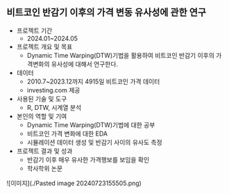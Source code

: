 ## 비트코인 반감기 이후의 가격 변동 유사성에 관한 연구
- 프로젝트 기간
	- 2024.01~2024.05
- 프로젝트 개요 및 목표
	- Dynamic Time Warping(DTW)기법을 활용하여 비트코인 반감기 이후의 가격변화의 유사성에 대해서 언구한다.
- 데이터
	- 2010.7~2023.12까지 4915일 비트코인 가격 데이터
	- investing.com 제공
- 사용된 기술 및 도구
	- R, DTW, 시계열 분석
- 본인의 역할 및 기여
	- Dynamic Time Warping(DTW)기법에 대한 공부
	- 비트코인 가격 변화에 대한 EDA
	- 시뮬레이션 데이터 생성 및 반감기 사이의 유사도 측정
- 프로젝트 결과 및 성과
	- 반감기 이후 매우 유사한 가격행보를 보임을 확인
	- 학사학위 논문

![이미지](./Pasted image 20240723155505.png)
